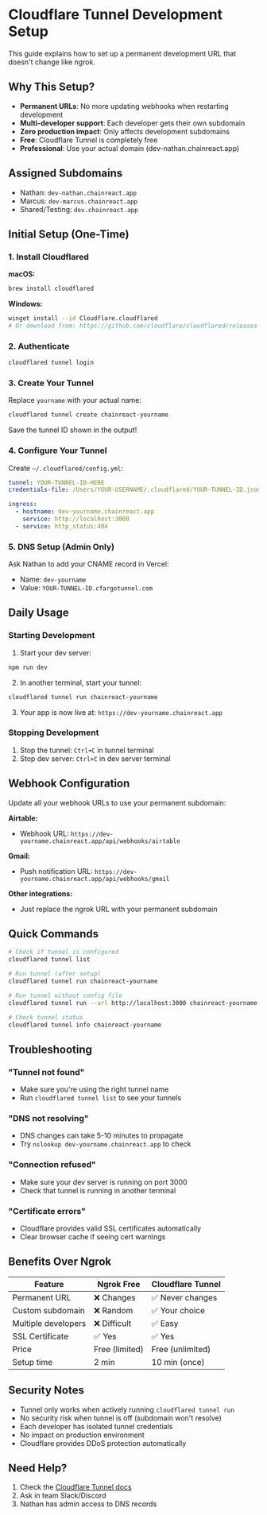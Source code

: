 # Cloudflare Tunnel Development Setup

This guide explains how to set up a permanent development URL that doesn't change like ngrok.

## Why This Setup?

- **Permanent URLs**: No more updating webhooks when restarting development
- **Multi-developer support**: Each developer gets their own subdomain
- **Zero production impact**: Only affects development subdomains
- **Free**: Cloudflare Tunnel is completely free
- **Professional**: Use your actual domain (dev-nathan.chainreact.app)

## Assigned Subdomains

- Nathan: `dev-nathan.chainreact.app`
- Marcus: `dev-marcus.chainreact.app`
- Shared/Testing: `dev.chainreact.app`

## Initial Setup (One-Time)

### 1. Install Cloudflared

**macOS:**
```bash
brew install cloudflared
```

**Windows:**
```bash
winget install --id Cloudflare.cloudflared
# Or download from: https://github.com/cloudflare/cloudflared/releases
```

### 2. Authenticate

```bash
cloudflared tunnel login
```

### 3. Create Your Tunnel

Replace `yourname` with your actual name:
```bash
cloudflared tunnel create chainreact-yourname
```

Save the tunnel ID shown in the output!

### 4. Configure Your Tunnel

Create `~/.cloudflared/config.yml`:

```yaml
tunnel: YOUR-TUNNEL-ID-HERE
credentials-file: /Users/YOUR-USERNAME/.cloudflared/YOUR-TUNNEL-ID.json

ingress:
  - hostname: dev-yourname.chainreact.app
    service: http://localhost:3000
  - service: http_status:404
```

### 5. DNS Setup (Admin Only)

Ask Nathan to add your CNAME record in Vercel:
- Name: `dev-yourname`
- Value: `YOUR-TUNNEL-ID.cfargotunnel.com`

## Daily Usage

### Starting Development

1. Start your dev server:
```bash
npm run dev
```

2. In another terminal, start your tunnel:
```bash
cloudflared tunnel run chainreact-yourname
```

3. Your app is now live at: `https://dev-yourname.chainreact.app`

### Stopping Development

1. Stop the tunnel: `Ctrl+C` in tunnel terminal
2. Stop dev server: `Ctrl+C` in dev server terminal

## Webhook Configuration

Update all your webhook URLs to use your permanent subdomain:

**Airtable:**
- Webhook URL: `https://dev-yourname.chainreact.app/api/webhooks/airtable`

**Gmail:**
- Push notification URL: `https://dev-yourname.chainreact.app/api/webhooks/gmail`

**Other integrations:**
- Just replace the ngrok URL with your permanent subdomain

## Quick Commands

```bash
# Check if tunnel is configured
cloudflared tunnel list

# Run tunnel (after setup)
cloudflared tunnel run chainreact-yourname

# Run tunnel without config file
cloudflared tunnel run --url http://localhost:3000 chainreact-yourname

# Check tunnel status
cloudflared tunnel info chainreact-yourname
```

## Troubleshooting

### "Tunnel not found"
- Make sure you're using the right tunnel name
- Run `cloudflared tunnel list` to see your tunnels

### "DNS not resolving"
- DNS changes can take 5-10 minutes to propagate
- Try `nslookup dev-yourname.chainreact.app` to check

### "Connection refused"
- Make sure your dev server is running on port 3000
- Check that tunnel is running in another terminal

### "Certificate errors"
- Cloudflare provides valid SSL certificates automatically
- Clear browser cache if seeing cert warnings

## Benefits Over Ngrok

| Feature | Ngrok Free | Cloudflare Tunnel |
|---------|------------|-------------------|
| Permanent URL | ❌ Changes | ✅ Never changes |
| Custom subdomain | ❌ Random | ✅ Your choice |
| Multiple developers | ❌ Difficult | ✅ Easy |
| SSL Certificate | ✅ Yes | ✅ Yes |
| Price | Free (limited) | Free (unlimited) |
| Setup time | 2 min | 10 min (once) |

## Security Notes

- Tunnel only works when actively running `cloudflared tunnel run`
- No security risk when tunnel is off (subdomain won't resolve)
- Each developer has isolated tunnel credentials
- No impact on production environment
- Cloudflare provides DDoS protection automatically

## Need Help?

1. Check the [Cloudflare Tunnel docs](https://developers.cloudflare.com/cloudflare-one/connections/connect-apps/)
2. Ask in team Slack/Discord
3. Nathan has admin access to DNS records